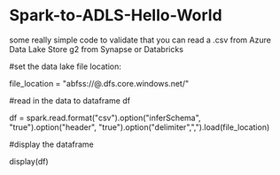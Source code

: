 # Spark-to-ADLS-Hello-World

some really simple code to validate that you can read a .csv from Azure Data Lake Store g2 from Synapse or Databricks

#set the data lake file location:

file_location = "abfss://<container name>@<storage account name>.dfs.core.windows.net/<filename>"

#read in the data to dataframe df

df = spark.read.format("csv").option("inferSchema", "true").option("header", "true").option("delimiter",",").load(file_location)

#display the dataframe

display(df)
